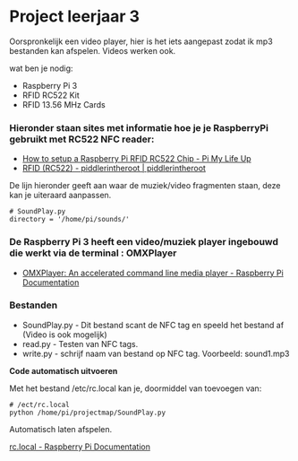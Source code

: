 # Project leerjaar 3
Oorspronkelijk een video player, hier is het iets aangepast zodat ik mp3 bestanden kan afspelen.
Videos werken ook.


wat ben je nodig:

* Raspberry Pi 3
* RFID RC522 Kit
* RFID 13.56 MHz Cards

### Hieronder staan sites met informatie hoe je je RaspberryPi gebruikt met RC522 NFC reader: 
* [How to setup a Raspberry Pi RFID RC522 Chip - Pi My Life Up](https://pimylifeup.com/raspberry-pi-rfid-rc522/)
* [RFID (RC522) - piddlerintheroot |  piddlerintheroot](https://www.piddlerintheroot.com/rfid-rc522-raspberry-pi/)

De lijn hieronder geeft aan waar de muziek/video fragmenten staan, deze kan je uiteraard aanpassen.
```
# SoundPlay.py
directory = '/home/pi/sounds/'
```
### De Raspberry Pi 3 heeft een video/muziek player ingebouwd die werkt via de terminal : OMXPlayer
* [OMXPlayer: An accelerated command line media player - Raspberry Pi Documentation](https://www.raspberrypi.org/documentation/raspbian/applications/omxplayer.md)

### Bestanden
* SoundPlay.py - Dit bestand scant de NFC tag en speeld het bestand af (Video is ook mogelijk)
* read.py - Testen van NFC tags.
* write.py - schrijf naam van bestand op NFC tag. Voorbeeld: sound1.mp3


**Code automatisch uitvoeren**

Met het bestand /etc/rc.local kan je, doormiddel van toevoegen van:
```
# /ect/rc.local
python /home/pi/projectmap/SoundPlay.py
```
Automatisch laten afspelen.

[rc.local - Raspberry Pi Documentation](https://www.raspberrypi.org/documentation/linux/usage/rc-local.md)

